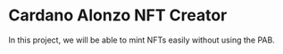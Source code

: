 # Cardano Alonzo NFT Creator

In this project, we will be able to mint NFTs easily without using the PAB. 
